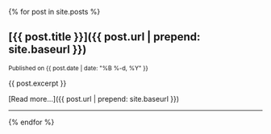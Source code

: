 {% for post in site.posts %}
## [{{ post.title }}]({{ post.url | prepend: site.baseurl }})
<small>Published on {{ post.date | date: "%B %-d, %Y" }}</small>

{{ post.excerpt }}

[Read more...]({{ post.url | prepend: site.baseurl }})

---

{% endfor %}
